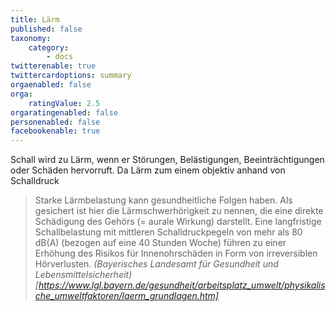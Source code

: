 ```yaml
---
title: Lärm
published: false
taxonomy:
    category:
        - docs
twitterenable: true
twittercardoptions: summary
orgaenabled: false
orga:
    ratingValue: 2.5
orgaratingenabled: false
personenabled: false
facebookenable: true
---
```


Schall wird zu Lärm, wenn er Störungen, Belästigungen, Beeinträchtigungen oder Schäden hervorruft.
Da Lärm zum einem objektiv anhand von Schalldruck

> Starke Lärmbelastung kann gesundheitliche Folgen haben. Als gesichert ist hier die Lärmschwerhörigkeit zu nennen, die eine direkte Schädigung des Gehörs (= aurale Wirkung) darstellt. Eine langfristige Schallbelastung mit mittleren Schalldruckpegeln von mehr als 80 dB(A) (bezogen auf eine 40 Stunden Woche) führen zu einer Erhöhung des Risikos für Innenohrschäden in Form von irreversiblen Hörverlusten. <cite>(Bayerisches Landesamt für Gesundheit und Lebensmittelsicherheit)[https://www.lgl.bayern.de/gesundheit/arbeitsplatz_umwelt/physikalische_umweltfaktoren/laerm_grundlagen.htm]</cite>
